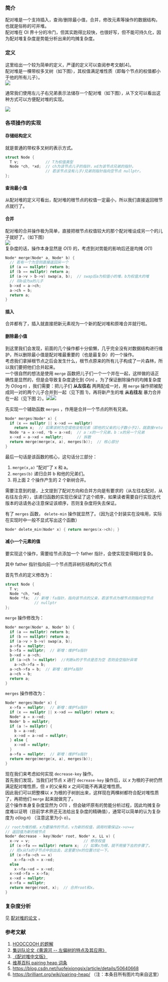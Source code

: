 ### 简介

配对堆是一个支持插入，查询/删除最小值，合并，修改元素等操作的数据结构，也就是俗称的可并堆。  
配对堆在 OI 界十分的冷门，但其实跑得比较快，也很好写，但不能可持久化，因为配对堆复杂度是势能分析出来的均摊复杂度。

### 定义

这里给出一个较为简单的定义，严谨的定义可以查阅参考文献[4]。  
配对堆是一棵带权多叉树（如下图），其权值满足堆性质（即每个节点的权值都小于他的所有儿子）。  
![](./images/pairingheap1.png)

通常我们使用左儿子右兄弟表示法储存一个配对堆（如下图），从下文可以看出这种方式可以方便配对堆的实现。

![](./images/pairingheap2.png)

### 各项操作的实现

#### 存储结构定义

就是普通的带权多叉树的表示方式。

```cpp
struct Node {
  T v;            // T为权值类型
  Node *ch, *xd;  // ch为该节点儿子的指针，xd为该节点兄弟的指针。
                  // 若该节点没有儿子/兄弟则指针指向空节点 nullptr。
};
```

#### 查询最小值

从配对堆的定义可看出，配对堆的根节点的权值一定最小，所以我们直接返回根节点就行了。

#### 合并

配对堆的合并操作极为简单，直接把根节点权值较大的那个配对堆设成另一个的儿子就好了。（如下图）  
![](./images/pairingheap3.png)  
复杂度的话，操作本身显然是 $O(1)$ 的，考虑到对势能的影响后还是均摊 $O(1)$ 

```cpp
Node* merge(Node* a, Node* b) {
  // 若有一个为空则直接返回另一个
  if (a == nullptr) return b;
  if (b == nullptr) return a;
  if (a->v > b->v) swap(a, b);  // swap后a为权值小的堆，b为权值大的堆
  // 将b设为a的儿子
  b->xd = a->ch;
  a->ch = b;
  return a;
}
```

#### 插入

合并都有了，插入就直接把新元素视为一个新的配对堆和原堆合并就行啦。

#### 删除最小值

到这里我们会发现，前面的几个操作都十分偷懒，几乎完全没有对数据结构进行维护，所以删除最小值是配对堆最重要的（也是最复杂）的一个操作。  
考虑我们拿掉根节点之后会发生什么，根节点原来的所有儿子构成了一片森林，所以我们要把他们合并起来。  
一个很自然的想法是使用 `merge` 函数把儿子们一个一个并在一起，这样做的话正确性是显然的，但是会导致复杂度退化到 $O(n)$ 。为了保证删除操作的均摊复杂度为 $O(\log n)$ ，我们需要：把儿子们 **从左往右** 两两配成一对，用 `merge` 操作把被配成同一对的两个儿子合并到一起（见下图 1)，再将新产生的堆 **从右往左** 暴力合并在一起（见下图 2）。![](./images/pairingheap4.jpg)![](./images/pairingheap5.jpg)

先实现一个辅助函数 `merges` ，作用是合并一个节点的所有兄弟。

```cpp
Node* merges(Node* x) {
  if (x == nullptr || x->xd == nullptr)
    return x;  // 如果该树为空或他没有兄弟（即他的父亲的儿子数小于2），就直接return。
  Node *a = x->xd, *b = a->xd;  // a：x的一个兄弟，b：x的另一个兄弟
  x->xd = a->xd = nullptr;      // 拆散
  return merge(merge(x, a), merges(b));  // 核心部分
}
```

最后一句话是该函数的核心，这句话分三部分：

1.  `merge(x,a)` “配对”了 x 和 a。
2.  `merges(b)` 递归合并 b 和他的兄弟们。
3. 将上面 2 个操作产生的 2 个新树合并。

需要注意到的是，上文提到了配对方向和合并方向是有要求的（从左往右配对，从右往左合并），该递归函数的实现已保证了这个顺序，如果读者需要自行实现迭代版本的话请务必注意保证该顺序，否则复杂度将失去保证。

有了 `merges` 函数， `delete-min` 操作就显然了。（因为这个封装实在没啥用，实际在实现时中一般不显式写出这个函数）

```cpp
Node* delete_min(Node* x) { return merges(x->ch); }
```

#### 减小一个元素的值

要实现这个操作，需要给节点添加一个 father 指针，会使实现变得相对复杂。

其中 father 指针指向前一个节点而非树形结构的父节点

首先节点的定义修改为：

```cpp
struct Node {
  T v;
  Node *ch, *xd;
  Node *fa;  // 新增：fa指针，指向该节点的父亲，若该节点为根节点则指向空节点
             // nullptr
};
```

 `merge` 操作修改为：

```cpp
Node* merge(Node* a, Node* b) {
  if (a == nullptr) return b;
  if (b == nullptr) return a;
  if (a->v > b->v) swap(a, b);
  a->fa = nullptr;
  b->fa = nullptr;  // 新增：维护fa指针
  b->xd = a->ch;
  if (a->ch != nullptr)  //判断a的子节点是否为空 否则会空指针异常
    a->ch->fa = b;
  a->ch->fa = b;  // 新增：维护fa指针
  a->ch = b;
  return a;
}
```

 `merges` 操作修改为：

```cpp
Node* merges(Node* x) {
  x->fa = nullptr;  // 新增：维护fa指针
  if (x == nullptr || x->xd == nullptr) return x;
  Node* a = x->xd;
  Node* b = nullptr;
  if (a != nullptr) {
    b = a->xd;
    x->xd = a->xd = nullptr;
  } else {
    x->xd = nullptr;
  }
  a->fa = nullptr;  // 新增：维护fa指针
  return merge(merge(x, a), merges(b));
}
```

现在我们来考虑如何实现 `decrease-key` 操作。  
首先我们发现，当我们对节点 x 进行 `decrease-key` 操作后，以 $x$ 为根的子树仍然满足配对堆性质，但 $x$ 的父亲和 $x$ 之间可能不再满足堆性质。  
因此我们可以把整棵以 $x$ 为根的子树剖出来，这样现在两棵树都符合配对堆性质了，再把他们 `merge` 起来就做完了。  
这个操作本身复杂度显然为 $O(1)$ ，但会破坏原有的势能分析过程，因此均摊复杂度难以证明（目前学术界还无法给出复杂度的精确值），通常可以简单的认为复杂度为 $o(\log n)$ （注意这里为小 o）。

```cpp
// root为堆的根，x为要操作的节点，v为新的权值，调用时需保证x->v>=v
// 返回值为新的根节点
Node* decrease - key(Node* root, Node* x, LL v) {
  x->v = v;                        // 修改权值
  if (x->fa == nullptr) return x;  // 如果x为根，就不用接下去的步骤了。
  // 把x从fa的子节点中剖出去，这里要分x的位置讨论一下。
  if (x->fa->ch == x)
    x->fa->ch = x->xd;
  else
    x->fa->xd = x->xd;
  x->xd->fa = x->fa;
  x->xd = nullptr;
  x->fa = nullptr;
  return merge(root, x);  // 合并root和x。
}
```

### 复杂度分析

见 [配对堆的论文](http://www.cs.cmu.edu/~sleator/papers/pairing-heaps.pdf) 。

### 参考文献

1.  [HOOCCOOH 的题解](https://hooccooh.blog.luogu.org/solution-p3377) 
2.  [集训队论文《黄源河 -- 左偏树的特点及其应用》](https://wenku.baidu.com/view/20e9ff18964bcf84b9d57ba1.html) 
3.  [《配对堆中文版》](https://wenku.baidu.com/view/f2527bc2bb4cf7ec4afed06d.html) 
4.  [维基百科 pairing heap 词条](https://en.wikipedia.org/wiki/Pairing_heap) 
5.  <https://blog.csdn.net/luofeixiongsix/article/details/50640668> 
6.  <https://brilliant.org/wiki/pairing-heap/> （注：本条目所有图片均来自这里）
